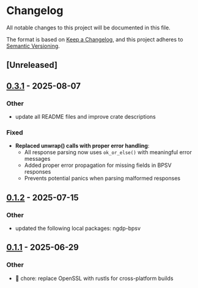# Changelog

All notable changes to this project will be documented in this file.

The format is based on [Keep a Changelog](https://keepachangelog.com/en/1.0.0/),
and this project adheres to [Semantic Versioning](https://semver.org/spec/v2.0.0.html).

## [Unreleased]

## [0.3.1](https://github.com/wowemulation-dev/cascette-rs/compare/tact-client-v0.3.0...tact-client-v0.3.1) - 2025-08-07

### Other

- update all README files and improve crate descriptions

### Fixed

- **Replaced unwrap() calls with proper error handling**:
  - All response parsing now uses `ok_or_else()` with meaningful error messages
  - Added proper error propagation for missing fields in BPSV responses
  - Prevents potential panics when parsing malformed responses

## [0.1.2](https://github.com/wowemulation-dev/cascette-rs/compare/tact-client-v0.1.1...tact-client-v0.1.2) - 2025-07-15

### Other

- updated the following local packages: ngdp-bpsv

## [0.1.1](https://github.com/wowemulation-dev/cascette-rs/compare/tact-client-v0.1.0...tact-client-v0.1.1) - 2025-06-29

### Other

- 🔧 chore: replace OpenSSL with rustls for cross-platform builds

